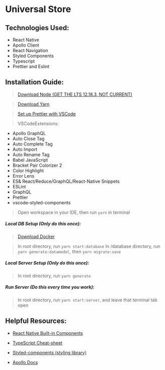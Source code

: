 # Universal Store

## Technologies Used:
-   React Native
-   Apollo Client
-   React Navigation
-   Styled Components
-   Typescript
-   Prettier and Eslint

## Installation Guide:

> [Download Node (GET THE LTS 12.18.3, NOT CURRENT)](https://nodejs.org/en/download/)

> [Download Yarn](https://classic.yarnpkg.com/en/docs/cli/install/)

> [Set up Prettier with VSCode](https://www.codereadability.com/automated-code-formatting-with-prettier/)

> VSCodeExtensions:
- Apollo GraphQL
- Auto Close Tag
- Auto Complete Tag
- Auto Import
- Auto Rename Tag
- Babel JavaScript
- Bracket Pair Colorizer 2
- Color Highlight
- Error Lens
- ES& React/Reduce/GraphQL/React-Native Snippets
- ESLint
- GraphQL
- Prettier
- vscode-styled-components

> Open workspace in your IDE, then run `yarn` in terminal

##### Local DB Setup (Only do this once):
> [Download Docker](https://www.docker.com/products/docker-desktop)

> In root directory, run `yarn start:database`
> In /database directory, run `yarn generate:datamodel`, then `yarn migrate:save`

##### Local Server Setup (Only do this once):

> In root directory, run `yarn generate`

##### Run Server (*Do this every time you work*):

> In root directory, run `yarn start:server`, and leave that terminal tab open

## Helpful Resources:

* [React Native Built-in Components](https://reactnative.dev/docs/components-and-apis)

* [TypeScript Cheat-sheet](https://www.typescriptlang.org/docs/handbook/typescript-in-5-minutes.html)

* [Styled-components (styling library)](https://styled-components.com/docs)

* [Apollo Docs](https://www.apollographql.com/docs/)
